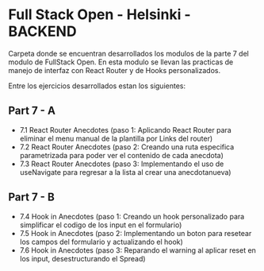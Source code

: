 # Full Stack Open - Helsinki - BACKEND

Carpeta donde se encuentran desarrollados los modulos de la parte 7 del modulo de FullStack Open.
En esta modulo se llevan las practicas de manejo de interfaz con React Router y de Hooks personalizados.

Entre los ejercicios desarrollados estan los siguientes:

## Part 7 - A 

- 7.1 React Router Anecdotes (paso 1: Aplicando React Router para eliminar el menu manual de la plantilla por Links del router)
- 7.2 React Router Anecdotes (paso 2: Creando una ruta especifica parametrizada para poder ver el contenido de cada anecdota)
- 7.3 React Router Anecdotes (paso 3: Implementando el uso de useNavigate para regresar a la lista al crear una anecdotanueva)

## Part 7 - B
- 7.4 Hook in Anecdotes (paso 1: Creando un hook personalizado para simplificar el codigo de los input en el formulario)
- 7.5 Hook in Anecdotes (paso 2: Implementando un boton para resetear los campos del formulario y actualizando el hook)
- 7.6 Hook in Anecdotes (paso 3: Reparando el warning al aplicar reset en los input, desestructurando el Spread)